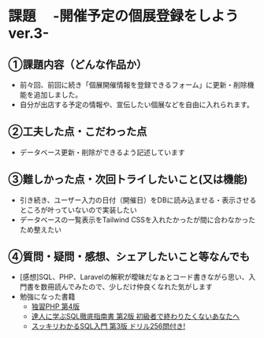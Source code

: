 # 課題　 -開催予定の個展登録をしよう ver.3-

## ①課題内容（どんな作品か）
- 前々回、前回に続き「個展開催情報を登録できるフォーム」に更新・削除機能を追加しました。
- 自分が出店する予定の情報や、宣伝したい個展などを自由に入れられます。

## ②工夫した点・こだわった点
- データベース更新・削除ができるよう記述しています

## ③難しかった点・次回トライしたいこと(又は機能)
- 引き続き、ユーザー入力の日付（開催日）をDBに読み込ませる・表示させるところが叶っていないので実装したい
- データベースの一覧表示をTailwind CSSを入れたかったが間に合わなかったため整えたい

## ④質問・疑問・感想、シェアしたいこと等なんでも
- [感想]SQL、PHP、Laravelの解釈が曖昧だなぁとコード書きながら思い、入門書を数冊読んでみたので、少しだけ仲良くなれた気がします
- 勉強になった書籍
  - [独習PHP 第4版](https://www.amazon.co.jp/gp/product/4798168491/)
  - [達人に学ぶSQL徹底指南書 第2版 初級者で終わりたくないあなたへ](https://www.amazon.co.jp/gp/product/4798157821/)
  - [スッキリわかるSQL入門 第3版 ドリル256問付き!](https://www.amazon.co.jp/gp/product/4295013390/) 
